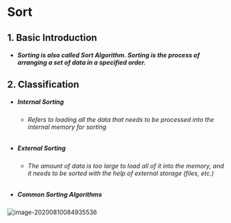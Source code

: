 # Sort

## 1. Basic Introduction

 - ##### Sorting is also called Sort Algorithm. Sorting is the process of arranging a set of data in a specified order.

## 2. Classification

 - ##### Internal Sorting

   	- ###### Refers to loading all the data that needs to be processed into the internal memory for sorting

- ##### External Sorting

  - ###### The amount of data is too large to load all of it into the memory, and it needs to be sorted with the help of external storage (files, etc.)

- ##### Common Sorting Algorithms

![image-20200810084935536](https://tva1.sinaimg.cn/large/007S8ZIlgy1ghlfg4wk2zj312u0m2mzl.jpg)


